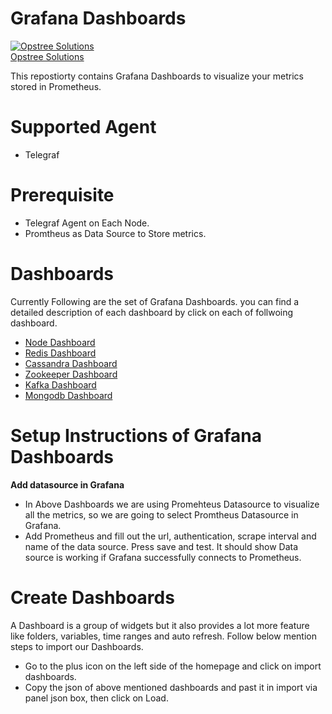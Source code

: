 # Grafana Dashboards
[![Opstree Solutions][opstree_avatar]][opstree_homepage]<br/>[Opstree Solutions][opstree_homepage] 

  [opstree_homepage]: https://opstree.github.io/
  [opstree_avatar]: https://img.cloudposse.com/150x150/https://github.com/opstree.png

This repostiorty contains Grafana Dashboards to visualize your metrics stored in Prometheus.

# Supported Agent
- Telegraf

# Prerequisite
- Telegraf Agent on Each Node.
- Promtheus as Data Source to Store metrics.

# Dashboards
Currently Following are the set of Grafana Dashboards. you can find a detailed description of each dashboard by click on each of follwoing dashboard.
- [Node Dashboard](./node)
- [Redis Dashboard](https://github.com/OT-MONITORING-KIT/GrafanaDashboards/tree/master/redis)
- [Cassandra Dashboard](https://github.com/OT-MONITORING-KIT/GrafanaDashboards/tree/master/cassandra)
- [Zookeeper Dashboard](https://github.com/OT-MONITORING-KIT/GrafanaDashboards/tree/master/zookeeper)
- [Kafka Dashboard](https://github.com/OT-MONITORING-KIT/GrafanaDashboards/tree/master/kafka)
- [Mongodb Dashboard](https://github.com/OT-MONITORING-KIT/GrafanaDashboards/tree/master/mongodb)

# Setup Instructions of Grafana Dashboards
**Add datasource in Grafana**
- In Above Dashboards we are using Promehteus Datasource to visualize all the metrics, so we are going to select Promtheus Datasource in Grafana.
- Add Prometheus and fill out the url, authentication, scrape interval and name of the data source. Press save and test. It should show Data source is working if Grafana successfully connects to Prometheus.

# Create Dashboards
A Dashboard is a group of widgets but it also provides a lot more feature like folders, variables, time ranges and auto refresh. Follow below mention steps to import our Dashboards.
- Go to the plus icon on the left side of the homepage and click on import dashboards.
- Copy the json of above mentioned dashboards and past it in import via panel json box, then click on Load.